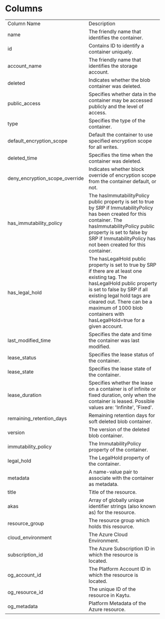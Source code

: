 # Columns  

<table>
	<tr><td>Column Name</td><td>Description</td></tr>
	<tr><td>name</td><td>The friendly name that identifies the container.</td></tr>
	<tr><td>id</td><td>Contains ID to identify a container uniquely.</td></tr>
	<tr><td>account_name</td><td>The friendly name that identifies the storage account.</td></tr>
	<tr><td>deleted</td><td>Indicates whether the blob container was deleted.</td></tr>
	<tr><td>public_access</td><td>Specifies whether data in the container may be accessed publicly and the level of access.</td></tr>
	<tr><td>type</td><td>Specifies the type of the container.</td></tr>
	<tr><td>default_encryption_scope</td><td>Default the container to use specified encryption scope for all writes.</td></tr>
	<tr><td>deleted_time</td><td>Specifies the time when the container was deleted.</td></tr>
	<tr><td>deny_encryption_scope_override</td><td>Indicates whether block override of encryption scope from the container default, or not.</td></tr>
	<tr><td>has_immutability_policy</td><td>The hasImmutabilityPolicy public property is set to true by SRP if ImmutabilityPolicy has been created for this container. The hasImmutabilityPolicy public property is set to false by SRP if ImmutabilityPolicy has not been created for this container.</td></tr>
	<tr><td>has_legal_hold</td><td>The hasLegalHold public property is set to true by SRP if there are at least one existing tag. The hasLegalHold public property is set to false by SRP if all existing legal hold tags are cleared out. There can be a maximum of 1000 blob containers with hasLegalHold=true for a given account.</td></tr>
	<tr><td>last_modified_time</td><td>Specifies the date and time the container was last modified.</td></tr>
	<tr><td>lease_status</td><td>Specifies the lease status of the container.</td></tr>
	<tr><td>lease_state</td><td>Specifies the lease state of the container.</td></tr>
	<tr><td>lease_duration</td><td>Specifies whether the lease on a container is of infinite or fixed duration, only when the container is leased. Possible values are: &#39;Infinite&#39;, &#39;Fixed&#39;.</td></tr>
	<tr><td>remaining_retention_days</td><td>Remaining retention days for soft deleted blob container.</td></tr>
	<tr><td>version</td><td>The version of the deleted blob container.</td></tr>
	<tr><td>immutability_policy</td><td>The ImmutabilityPolicy property of the container.</td></tr>
	<tr><td>legal_hold</td><td>The LegalHold property of the container.</td></tr>
	<tr><td>metadata</td><td>A name-value pair to associate with the container as metadata.</td></tr>
	<tr><td>title</td><td>Title of the resource.</td></tr>
	<tr><td>akas</td><td>Array of globally unique identifier strings (also known as) for the resource.</td></tr>
	<tr><td>resource_group</td><td>The resource group which holds this resource.</td></tr>
	<tr><td>cloud_environment</td><td>The Azure Cloud Environment.</td></tr>
	<tr><td>subscription_id</td><td>The Azure Subscription ID in which the resource is located.</td></tr>
	<tr><td>og_account_id</td><td>The Platform Account ID in which the resource is located.</td></tr>
	<tr><td>og_resource_id</td><td>The unique ID of the resource in Kaytu.</td></tr>
	<tr><td>og_metadata</td><td>Platform Metadata of the Azure resource.</td></tr>
</table>